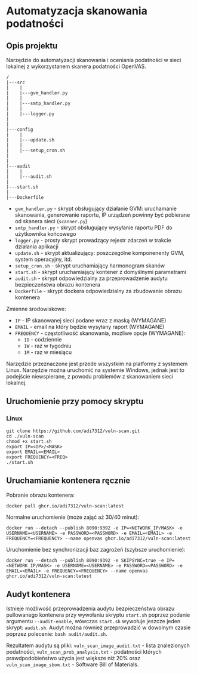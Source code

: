 # Automatyzacja skanowania podatności

## Opis projektu

Narzędzie do automatyzacji skanowania i oceniania podatności w sieci lokalnej z wykorzystanem skanera podatności OpenVAS.

```
/
|---src
|    |
|    |---gvm_handler.py
|    |
|    |---smtp_handler.py
|    |
|    |---logger.py
|
|    
|---config
|    |
|    |---update.sh  
|    |
|    |---setup_cron.sh
|
|
|---audit
|    |
|    |---audit.sh
|
|---start.sh
|
|---Dockerfile
```

* `gvm_handler.py` - skrypt obsługujący działanie GVM: uruchamanie skanowania, generowanie raportu, IP urządzeń powinny być pobierane od skanera sieci (`scanner.py`)
* `smtp_handler.py` - skrypt obsługujący wysyłanie raportu PDF do użytkownika końcowego
* `logger.py` - prosty skrypt prowadzący rejestr zdarzeń w trakcie działania aplikacji
* `update.sh` - skrypt aktualizujący: poszczególne komponenenty GVM, system operacyjny, itd.
* `setup_cron.sh` - skrypt uruchamiający harmonogram skanów
* `start.sh` - skrypt uruchamiający kontener z domyślnymi parametrami
* `audit.sh` - skrypt odpowiedzialny za przeprowadzenie audytu bezpieczeństwa obrazu kontenera
* `Dockerfile` - skrypt dockera odpowiedzialny za zbudowanie obrazu kontenera

Zmienne środowiskowe:
* `IP` - IP skanowanej sieci podane wraz z maską (WYMAGANE)
* `EMAIL` - email na który będzie wysyłany raport (WYMAGANE)
* `FREQUENCY` - częstotliwość skanowania, możliwe opcje (WYMAGANE):
  * `1D` - codziennie
  * `1W` - raz w tygodniu
  * `1M` - raz w miesiącu


Narzędzie przeznaczone jest przede wszystkim na platformy z systemem Linux. Narzędzie można uruchomić na systemie Windows, jednak jest to podejście niewspierane, z powodu problemów z skanowaniem sieci lokalnej.

## Uruchomienie przy pomocy skryptu

### Linux

```
git clone https://github.com/adi7312/vuln-scan.git
cd ./vuln-scan
chmod +x start.sh
export IP=<IP>/<MASK>
export EMAIL=<EMAIL>
export FREQUENCY=<FREQ>
./start.sh
```


## Uruchamianie kontenera ręcznie

Pobranie obrazu kontenera:
```
docker pull ghcr.io/adi7312/vuln-scan:latest
```

Normalne uruchomienie (może zająć aż 30/40 minut):
```
docker run --detach --publish 8090:9392 -e IP=<NETWORK_IP/MASK> -e USERNAME=<USERNAME> -e PASSWORD=<PASSWORD> -e EMAIL=<EMAIL> -e FREQUENCY=<FREQUENCY> --name openvas ghcr.io/adi7312/vuln-scan:latest
```

Uruchomienie bez synchronizacji baz zagrożeń (szybsze uruchomienie):

```
docker run --detach --publish 8090:9392 -e SKIPSYNC=true -e IP=<NETWORK_IP/MASK> -e USERNAME=<USERNAME> -e PASSWORD=<PASSWORD> -e EMAIL=<EMAIL> -e FREQUENCY=<FREQUENCY> --name openvas ghcr.io/adi7312/vuln-scan:latest
```

## Audyt kontenera

Istnieje możliwość przeprowadzenia audytu bezpieczeństwa obrazu pullowanego kontenera przy wywołaniu skryptu `start.sh` poprzez podanie argumentu `--audit-enable`, wówczas `start.sh` wywołuje jeszcze jeden skrypt: `audit.sh`. Audyt można również przeprowadzić w dowolnym czasie poprzez polecenie: `bash audit/audit.sh`.

Rezultatem audytu są pliki: `vuln_scan_image_audit.txt` - lista znalezionych podatności, `vuln_scan_prob_analysis.txt` - podatności których prawdpodobieństwo użycia jest większe niż 20% oraz `vuln_scan_image_sbom.txt` - Software Bill of Materials.




